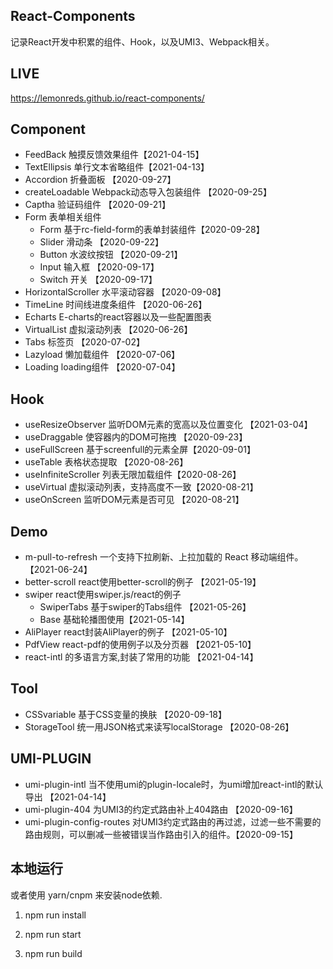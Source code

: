 ## React-Components

记录React开发中积累的组件、Hook，以及UMI3、Webpack相关。

## LIVE

https://lemonreds.github.io/react-components/

## Component

* FeedBack 触摸反馈效果组件【2021-04-15】
* TextEllipsis 单行文本省略组件【2021-04-13】
* Accordion 折叠面板 【2020-09-27】
* createLoadable Webpack动态导入包装组件 【2020-09-25】
* Captha 验证码组件 【2020-09-21】
* Form 表单相关组件
  - Form 基于rc-field-form的表单封装组件【2020-09-28】
  - Slider 滑动条 【2020-09-22】
  - Button 水波纹按钮 【2020-09-21】
  - Input 输入框 【2020-09-17】
  - Switch 开关 【2020-09-17】
* HorizontalScroller 水平滚动容器 【2020-09-08】
* TimeLine  时间线进度条组件 【2020-06-26】
* Echarts E-charts的react容器以及一些配置图表
* VirtualList 虚拟滚动列表 【2020-06-26】
* Tabs 标签页 【2020-07-02】
* Lazyload 懒加载组件 【2020-07-06】
* Loading loading组件 【2020-07-04】

## Hook

* useResizeObserver 监听DOM元素的宽高以及位置变化 【2021-03-04】
* useDraggable 使容器内的DOM可拖拽 【2020-09-23】
* useFullScreen 基于screenfull的元素全屏【2020-09-01】
* useTable 表格状态提取 【2020-08-26】
* useInfiniteScroller 列表无限加载组件【2020-08-26】
* useVirtual 虚拟滚动列表，支持高度不一致【2020-08-21】
* useOnScreen 监听DOM元素是否可见 【2020-08-21】

## Demo

* m-pull-to-refresh 一个支持下拉刷新、上拉加载的 React 移动端组件。 【2021-06-24】
* better-scroll react使用better-scroll的例子 【2021-05-19】
* swiper react使用swiper.js/react的例子 
  - SwiperTabs 基于swiper的Tabs组件 【2021-05-26】
  - Base 基础轮播图使用【2021-05-14】
* AliPlayer react封装AliPlayer的例子 【2021-05-10】
* PdfView react-pdf的使用例子以及分页器 【2021-05-10】
* react-intl 的多语言方案,封装了常用的功能 【2021-04-14】

## Tool

* CSSvariable  基于CSS变量的换肤 【2020-09-18】
* StorageTool 统一用JSON格式来读写localStorage 【2020-08-26】
## UMI-PLUGIN

* umi-plugin-intl 当不使用umi的plugin-locale时，为umi增加react-intl的默认导出 【2021-04-14】
* umi-plugin-404  为UMI3的约定式路由补上404路由 【2020-09-16】
* umi-plugin-config-routes  对UMI3约定式路由的再过滤，过滤一些不需要的路由规则，可以删减一些被错误当作路由引入的组件。【2020-09-15】

## 本地运行

或者使用 yarn/cnpm 来安装node依赖.

1. npm run install

2. npm run start

3. npm run build

